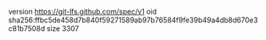 version https://git-lfs.github.com/spec/v1
oid sha256:ffbc5de458d7b840f59271589ab97b76584f9fe39b49a4db8d670e3c81b7508d
size 3307
